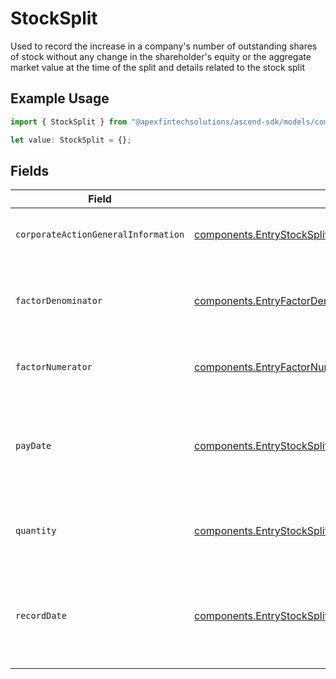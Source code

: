 # StockSplit

Used to record the increase in a company's number of outstanding shares of stock without any change in the shareholder's equity or the aggregate market value at the time of the split and details related to the stock split

## Example Usage

```typescript
import { StockSplit } from "@apexfintechsolutions/ascend-sdk/models/components";

let value: StockSplit = {};
```

## Fields

| Field                                                                                                                                      | Type                                                                                                                                       | Required                                                                                                                                   | Description                                                                                                                                | Example                                                                                                                                    |
| ------------------------------------------------------------------------------------------------------------------------------------------ | ------------------------------------------------------------------------------------------------------------------------------------------ | ------------------------------------------------------------------------------------------------------------------------------------------ | ------------------------------------------------------------------------------------------------------------------------------------------ | ------------------------------------------------------------------------------------------------------------------------------------------ |
| `corporateActionGeneralInformation`                                                                                                        | [components.EntryStockSplitCorporateActionGeneralInformation](../../models/components/entrystocksplitcorporateactiongeneralinformation.md) | :heavy_minus_sign:                                                                                                                         | Common fields for corporate actions                                                                                                        |                                                                                                                                            |
| `factorDenominator`                                                                                                                        | [components.EntryFactorDenominator](../../models/components/entryfactordenominator.md)                                                     | :heavy_minus_sign:                                                                                                                         | The previous rate of the security before the distribution                                                                                  | {<br/>"value": "0.25"<br/>}                                                                                                                |
| `factorNumerator`                                                                                                                          | [components.EntryFactorNumerator](../../models/components/entryfactornumerator.md)                                                         | :heavy_minus_sign:                                                                                                                         | The rate of the security distribution                                                                                                      | {<br/>"value": "0.25"<br/>}                                                                                                                |
| `payDate`                                                                                                                                  | [components.EntryStockSplitPayDate](../../models/components/entrystocksplitpaydate.md)                                                     | :heavy_minus_sign:                                                                                                                         | The anticipated payment date at the depository                                                                                             | {<br/>"day": 14,<br/>"month": 5,<br/>"year": 2024<br/>}                                                                                    |
| `quantity`                                                                                                                                 | [components.EntryStockSplitQuantity](../../models/components/entrystocksplitquantity.md)                                                   | :heavy_minus_sign:                                                                                                                         | Corresponds to the position's trade quantity                                                                                               | {<br/>"value": "0.25"<br/>}                                                                                                                |
| `recordDate`                                                                                                                               | [components.EntryStockSplitRecordDate](../../models/components/entrystocksplitrecorddate.md)                                               | :heavy_minus_sign:                                                                                                                         | The date on which positions are recorded in order to calculate entitlement                                                                 | {<br/>"day": 14,<br/>"month": 5,<br/>"year": 2024<br/>}                                                                                    |